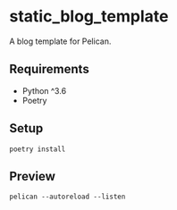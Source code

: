 # static_blog_template

A blog template for Pelican.

## Requirements

- Python ^3.6
- Poetry

## Setup

`poetry install`

## Preview

`pelican --autoreload --listen`

